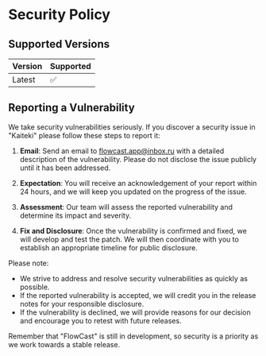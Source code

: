 # Security Policy

## Supported Versions

| Version | Supported          |
| ------- | ------------------ |
| Latest  | :white_check_mark: |

## Reporting a Vulnerability

We take security vulnerabilities seriously. If you discover a security issue in "Kaiteki" please follow these steps to report it:

1. **Email**: Send an email to [flowcast.app@inbox.ru](mailto:kaiteki.app@inbox.ru) with a detailed description of the vulnerability. Please do not disclose the issue publicly until it has been addressed.

2. **Expectation**: You will receive an acknowledgement of your report within 24 hours, and we will keep you updated on the progress of the issue.

3. **Assessment**: Our team will assess the reported vulnerability and determine its impact and severity.

4. **Fix and Disclosure**: Once the vulnerability is confirmed and fixed, we will develop and test the patch. We will then coordinate with you to establish an appropriate timeline for public disclosure.

Please note:

- We strive to address and resolve security vulnerabilities as quickly as possible.
- If the reported vulnerability is accepted, we will credit you in the release notes for your responsible disclosure.
- If the vulnerability is declined, we will provide reasons for our decision and encourage you to retest with future releases.

Remember that "FlowCast" is still in development, so security is a priority as we work towards a stable release.
